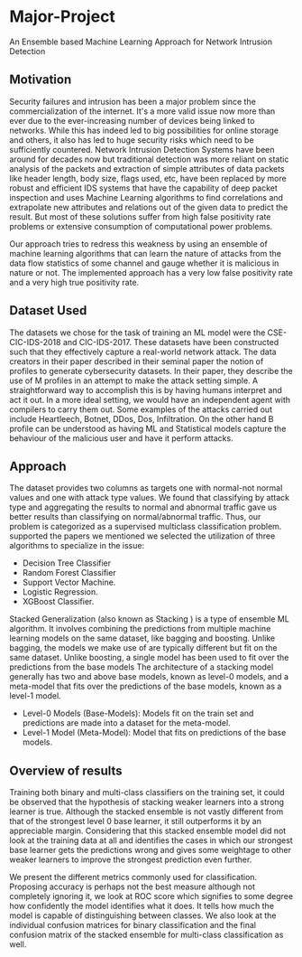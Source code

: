 # Major-Project
An Ensemble based Machine Learning Approach for Network Intrusion Detection

## Motivation
Security failures and intrusion has been a major problem since the commercialization of the internet. It's a more valid issue now more than ever due to the ever-increasing number of devices being linked to networks. While this has indeed led to big possibilities for online storage and others, it also has led to huge security risks which need to be sufficiently countered. Network Intrusion Detection Systems have been around for decades now but traditional detection was more reliant on static analysis of the packets and extraction of simple attributes of data packets like header length, body size, flags used, etc, have been replaced by more robust and efficient IDS systems that have the capability of deep packet inspection and uses Machine Learning algorithms to find correlations and extrapolate new attributes and relations out of the given data to predict the result. But most of these solutions suffer from high false positivity rate problems or extensive consumption of computational power problems.

Our approach tries to redress this weakness by using an ensemble of machine learning algorithms that can learn the nature of attacks from the data flow statistics of some channel and gauge whether it is malicious in nature or not. The implemented approach has a very low false positivity rate and a very high true positivity rate.

## Dataset Used 
The datasets we chose for the task of training an ML model were the CSE-CIC-IDS-2018 and CIC-IDS-2017. These datasets have been constructed such that they effectively capture a real-world network attack. The data creators in their paper described in their seminal paper the notion of profiles to generate cybersecurity datasets. In their paper, they describe the use of M profiles in an attempt to make the attack setting simple. A straightforward way to accomplish this is by having humans interpret and act it out. In a more ideal setting, we would have an independent agent with compilers to carry them out. Some examples of the attacks carried out include Heartleech, Botnet, DDos, Dos, Infiltration. On the other hand B profile can be understood as having ML and Statistical models capture the behaviour of the malicious user and have it perform attacks.

<!-- table image , Distribution of different types of attacks in both datasets. image-->

## Approach
The dataset provides two columns as targets one with normal-not normal values and one with attack type values. We found that classifying by attack type and aggregating the results to normal and abnormal traffic gave us better results than classifying on normal/abnormal traffic. Thus, our problem is categorized as a supervised multiclass classification problem. supported the papers we mentioned we selected the utilization of three algorithms to specialize in the issue:
<ul>
<li>Decision Tree Classifier</li>
<li>Random Forest Classifier</li>
<li>Support Vector Machine.</li> 
<li>Logistic Regression.</li>
<li>XGBoost Classifier.</li>
</ul>

Stacked Generalization (also known as Stacking ) is a type of ensemble ML algorithm. It involves combining the predictions from multiple machine learning models on the same dataset, like bagging and boosting.
Unlike bagging, the models we make use of are typically different but fit on the same dataset. Unlike boosting, a single model has been used to fit over the predictions from the base models 
The architecture of a stacking model generally has two and above base models, known as level-0 models, and a meta-model that fits over the predictions of the base models, known as a level-1 model.

<ul>
<li>Level-0 Models (Base-Models): Models fit on the train set and predictions are made into a dataset for the meta-model.</li>
<li>Level-1 Model (Meta-Model): Model that fits on predictions of the base models.</li>
</ul>

## Overview of results
Training both binary and multi-class classifiers on the training set, it could be observed that the hypothesis of stacking weaker learners into a strong learner is true. Although the stacked ensemble is not vastly different from that of the strongest level 0 base learner, it still outperforms it by an appreciable margin. Considering that this stacked ensemble model did not look at the training data at all and identifies the cases in which our strongest base learner gets the predictions wrong and gives some weightage to other weaker learners to improve the strongest prediction even further. 

We present the different metrics commonly used for classification. Proposing accuracy is perhaps not the best measure although not completely ignoring it, we look at ROC score which signifies to some degree how confidently the model identifies what it does.  It tells how much the model is capable of distinguishing between classes. We also look at the individual confusion matrices for binary classification and the final confusion matrix of the stacked ensemble for multi-class classification as well.

<!-- Add images -->

